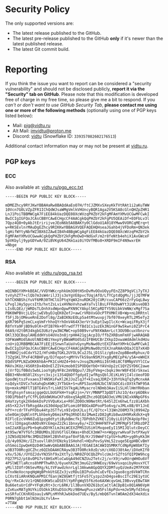 # Security Policy

The only supported versions are:

- The latest release published to the GitHub.
- The latest pre-release published to the GitHub **only** if it's newer than the latest published release.
- The latest Git commit build.

# Reporting

If you think the issue you want to report can be considered a "security vulnerability" and should not be disclosed
publicly, **report it via the "Security" tab on GitHub**. Please note that this modification is developed free of charge
in my free time, so please give me a bit to respond. If you *can't or don't want to use GitHub Security Tab*,
__please contact me using one or more of the following methods__ (optionally using one of PGP keys listed below):

- Mail: [pig@vidtu.ru](mailto:pig@vidtu.ru)
- Alt Mail: [imvidtu@proton.me](mailto:imvidtu@proton.me)
- Discord: [vidtu](https://discord.com/users/339357082602176513) (Snowflake ID: `339357082602176513`)

Additional contact information may or may not be present at [vidtu.ru](https://vidtu.ru).

## PGP keys

### ECC

Also available at: [vidtu.ru/pgp_ecc.txt](https://vidtu.ru/pgp_ecc.txt)

```
-----BEGIN PGP PUBLIC KEY BLOCK-----

mDMEZhcy9RYJKwYBBAHaRw8BAQdAaEoO7H/ftCJZMXvSXeyKkTVtRAt1i2aKuTWW
10Vcn7G0LVZpZFR1IChQdWJsaWMgVmlkVHUncyBQR1Aga2V5KSA8cGlnQHZpZHR1
LnJ1PoiTBBMWCgA7FiEE84kUazDQE08XcWVzqPHZbY2kFgMFAmYXMvUCGwMFCwkI
BwICIgIGFQoJCAsCBBYCAwECHgcCF4AACgkQqPHZbY2kFgPU5QEAiDf+EOFbLv3l
7Qpz4Q8+0yAbJtEririjveJEoN6b5A8BAKYy0ClGdoU1A018YMww9VORCqMErq+t
w+RKSEvlnrMAuDgEZhcy9RIKKwYBBAGXVQEFAQEHQHseaJGahb4jVFDoRm+QN3ek
lgHifWYtyNbfWZ3BX6IZAwEIB4h4BBgWCgAgFiEE84kUazDQE08XcWVzqPHZbY2k
FgMFAmYXMvUCGwwACgkQqPHZbY2kFgMnOwD+NdGxF/m2r8feNtb4ehiX1AvGWceF
5pVKbylj9ypGDYwA/0ZiBVKgU64ZKm1ai0iYOVfMBo8+XRDF9mIF4N9wxrEH
=Nbge
-----END PGP PUBLIC KEY BLOCK-----
```

### RSA

Also available at: [vidtu.ru/pgp_rsa.txt](https://vidtu.ru/pgp_rsa.txt)

```
-----BEGIN PGP PUBLIC KEY BLOCK-----

mQINBGYXM+kBEAC/VVDYWKcrphkUm3O0tH5nDvMvOOxUOyyFEnZZ8P9gVCi7yTXJ
tvVyhZT7+clQb7m3sW4rilJ3js3oYgVE8pvcTUqjAfO/LfYCptdQgMs/jjJQ7MFW
khTCKNBShiYuVf6MR30THClUJPtqYqWX2nuRDK20jCUM/cuuCAP66zZrFyGqL8wy
LPvglJAy5pycsItb/hxtZsLvixHVNoVvhzwAYaTv1lBsLFFRd0wWYt3iUKsveDB3
LIs0LQEz/jWRDsTLOnhXsdWpnQpwPXN9CYAkpl5KCpRDTY59UibkVmNW/xMgf7Sa
PBK0WPBVcjLQScjwEVbyDJqEK0ZefJ+awCrVRbVxGOcPTPXMHlVB+Wp+nLDRRtnl
f5FjJbjOMeueRnE2Dofl8g/ZaBIKNzEOLp5a4tMtwuvpj7bf070xeyRTL2M5eTy2
gXR796Pq5zmCLxqVmFrhhoQYrhOnV464X3erVr3uEptIwpIlcXc+WcaqiFRyX3jf
R8fnYa9FjBD9u9lK+dfIB7Rk+0Trwdf7TfBd1Cs1uzEk3N1nGF9w5kwni0Z1PrC4
66A9/d2t0R34kgbG3U6ztyw3NCMWC+op50B9vruFNtKWAmrLct3OU9BcuxVbnzru
OKl33QCBoplAHEddHYsU4UVo3n8jrpHH421gjAcpIO/ffbZXRBsmFmXFjwARAQAB
tDFWaWRUdSAoUlNBIHB1YmxpYyBWaWRUdSdzIFBHUCBrZXkpIDxwaWdAdmlkdHUu
cnU+iQJRBBMBCAA7FiEEjESnwnTaUaVvGynyMsNwd0ztEXIFAmYXM+kCGwMFCwkI
BwICIgIGFQoJCAsCBBYCAwECHgcCF4AACgkQMsNwd0ztEXJnaRAAnDQaJCQ7xK4D
E+RBH2jsdCdxYS2I/HfsH8qTGKL2UYOL9Cu2J5LjD1Slz/g0zeZopBBeeRphux/O
73ZgSKLTPxF4CRBHFyg/DJfepot+gMYVvTkS9anN5MJYxg8yMECpP4/y5A+eWHIX
EQdVSPPLNZaOKK6hbA+PK1CsHUZ4+94rvJnsqZNzHRGiI6tH8i8Cf8MNpVVYlCCw
MAVvJKUz/4S6RtDx4bOnElZIV4zmob0ISPODQeYbO+YAVnUp2zC1QYZSYD6C2awe
ijVrfQif0Bds5wbLiooYg8y9F8c2mVBQpu7/Z6yFVmg+cbqki9mrW8F45ErSkswi
0B83+NhnNS0l2Xsyrc3xijc13S4QbDffgdydIjwfRgsQblJEiKLHVjI4lcUeoFDD
SpodWjtszFvxaes374N5KsFwXl2KJJoZlqJf+kIvaqJDRZ+33hYUkqTq3yMcnxAA
nsQdyxtDVCv7oXahqDsKWKj3YTbGk+S+uRPS3asHbNJbClNlbDCdicOXtkTWF95A
Up+mxksM8FlT1BTE4VsTrLskRISV7kgALhMyacrolNDmb3AavIiSLHllHmYRHban
f9tghsynfsmsajgqeQzLbUGFkH+YsqKzjn+/Vr/MNNPT3pQDTihz1O/4xrp6DBkv
S9D1PbbdfyfCfPLQdUdWUHaCKFs6bxq5Ag0EZhcz6QEQAO3eLVMU1NIxkNNpGF6s
6HaYzytgk2Xk6mkDsPzVVQuKxLe+R9lZO0OcN9NetRt/645lZCn6hwLfzz8iAXbh
z65+X2JvtfbRsgdAxzG30d4pqCbFLomi0FBOGxADPooP5o6vg/uJMLx8B/0Y1JnE
hPY+rcdrTFxPFDbu44tp3STfvLn9IvQnXJLujfC/Q7tc+l31Wn2O8M37kj0994Zp
u5e0GmjQqNlntPLbhbekyD6mikP9q3RhDl8z1MwmIzD82gRib8wuUH9RxKdkX+q9
RIFlcEzcVHN0ZuQ1pzg0dtytiBykBmcfkj7DPdbhZVKEl210yiLO1PZK4pUpf0xj
lntilDXgaqXxA0DsNYcEmqxZ2Zki1bnxy6y/+ZIC9HHFNTFwF2MFMgF5f3RbzDPZ
smI2aXB1pzPb+bqKuDDYKlLmJkLWCEXZPMSIUSiHlMxqoeEyI15MIJQlutcDeyCC
At95w/W7VfGfc3RBUMOsJEUVGflGlXWas+8hdCX3mW7+n+WggyrwHvaF3vtPXwyV
j3ZNSdQ36FNc3MDUZ06Hl2BVh4tpaf8nF5B/KrJ59WmFtCptU+huMU+yg0hyKk3H
LQ/4y092Hc/IZtuovll8h3YENzky1SHohdl+HQsPovSyVmL52zuqe5EqpHBCvBmY
ohSmoiIpwQeKQzD4KSwWvQAbABEBAAGJAjYEGAEIACAWIQSMRKfCdNpRpW8bKfIy
w3B3TO0RcgUCZhcz6QIbDAAKCRAyw3B3TO0Rck0zD/sH/cX6DJ38tAe/iDXeKIf0
vXv/5J6//UYOZJdvYN35hf9x2XtTyJ/NR0ZFOCQbZPnlcUmJrSZftGfQIPDW9hcg
FQ27PS2/pt8vOPG7vt8HSxMloCwUqA49dCNZUu2Tetc2j/xrX9jrw0UrqWHOu6Vf
4PSlWETlaRcns8hMPThwRh3/6yuehXZNt3muG2z9HWEoy/69wVsxqoibyHovxYCT
yMil3IUfrO6SevMXg/kLtVFawdzknrLgl3AkwmAGpQQYX2DMfuyQzUeAv2M7PXXK
eTnxNeXocnpqHgWgBPnkUtGEZx3jvzRDu1BIPuGuhCuEvfEvJguo8cgz6VkWTCRn
LCXstEiARnKNQuAPM1CfEanjWZ8GWtfjtSFo57CyzpzZnD4gseBscITc29E1ytUC
Oq/rRxCAcVz1rQNEddKWScaDSEhlYpRFgWq55f6z6o6AXWcqvGmLI0BvvyEBwTAH
Bu66etuUrCdP+YFqKzRt+3crL6RK/1l3BunVXDZ61bzCaCtlACDpB1x8Q1AN6VpH
zZxKuxMATg9UYkiOSOkk1RXuDSUcMzz9BHwqPuxzsW5Fsl6pPdx+mJe5Myfd34vg
wsSRfuCCKnRXEoau1vNPLnMYhRJwbkDod7UEv/By5/mbQ6TvnlWOAm2dX34eXdix
P0RN7gbbt1mlN3mibLYvlA==
=7TAW
-----END PGP PUBLIC KEY BLOCK-----
```
